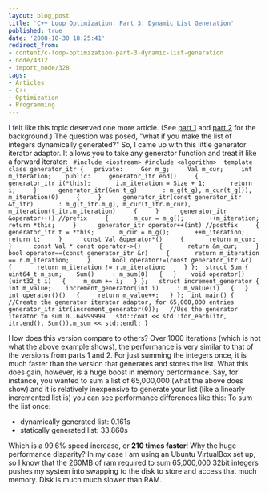 ```yaml
---
layout: blog_post
title: 'C++ Loop Optimization: Part 3: Dynamic List Generation'
published: true
date: '2008-10-30 18:25:41'
redirect_from:
- content/c-loop-optimization-part-3-dynamic-list-generation
- node/4312
- import_node/328
tags:
- Articles
- C++
- Optimization
- Programming
---
```


I felt like this topic deserved one more article. (See [part 1](/import_node/323) and [part 2](/import_node/325) for the background.) The question was posed, "what if you make the list of integers dynamically generated?" So, I came up with this little generator iterator adaptor. It allows you to take any generator function and treat it like a forward iterator: ` #include <iostream> #include <algorithm>  template class generator_itr {   private:     Gen m_g;     Val m_cur;     int m_iteration;    public:     generator_itr end()     {       generator_itr i(*this);       i.m_iteration = Size + 1;       return i;     }      generator_itr(Gen t_g)       : m_g(t_g), m_cur(t_g()), m_iteration(0)     {     }      generator_itr(const generator_itr &t_itr)       : m_g(t_itr.m_g), m_cur(t_itr.m_cur), m_iteration(t_itr.m_iteration)     {     }      generator_itr &operator++() //prefix     {       m_cur = m_g();       ++m_iteration;       return *this;     }      generator_itr operator++(int) //postfix     {       generator_itr t = *this;       m_cur = m_g();       ++m_iteration;       return t;     }      const Val &operator*()     {       return m_cur;     }      const Val * const operator->()     {       return &m_cur;     }      bool operator==(const generator_itr &r)     {       return m_iteration == r.m_iteration;     }      bool operator!=(const generator_itr &r)     {       return m_iteration != r.m_iteration;     } };  struct Sum {   uint64_t m_sum;    Sum()     : m_sum(0)   {   }    void operator()(uint32_t i)   {     m_sum += i;   } };   struct increment_generator {   int m_value;    increment_generator(int i)     : m_value(i)   {   }    int operator()()   {     return m_value++;   } };  int main() {   //Create the generator iterator adaptor, for 65,000,000 entries   generator_itr itr(increment_generator(0));   //Use the generator iterator to sum 0..64999999   std::cout << std::for_each(itr, itr.end(), Sum()).m_sum << std::endl; }`

How does this version compare to others? Over 1000 iterations (which is not what the above example shows), the performance is very similar to that of the versions from parts 1 and 2. For just summing the integers once, it is much faster than the version that generates and stores the list. What this does gain, however, is a huge boost in memory performance. Say, for instance, you wanted to sum a list of 65,000,000 (what the above does show) and it is relatively inexpensive to generate your list (like a linearly incremented list is) you can see performance differences like this: To sum the list once:

-   dynamically generated list: 0.161s
-   statically generated list: 33.860s

Which is a 99.6% speed increase, or **210 times faster**! Why the huge performance disparity? In my case I am using an Ubuntu VirtualBox set up, so I know that the 260MB of ram required to sum 65,000,000 32bit integers pushes my system into swapping to the disk to store and access that much memory. Disk is much much slower than RAM.
